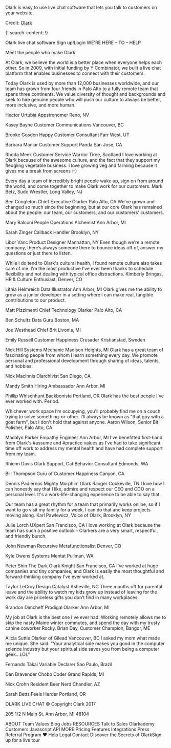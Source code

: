 
Olark is easy to use live chat software that lets you talk to customers on your website.

Credit: [Olark](https://www.olark.com/)

{! search-content: !}

Olark live chat software
Sign up!Login
WE'RE HERE – TO – HELP

Meet the people who make Olark

At Olark, we believe the world is a better place when everyone helps each other. So in 2009, with initial funding by Y Combinator, we built a live chat platform that enables businesses to connect with their customers.

Today Olark is used by more than 12,000 businesses worldwide, and our team has grown from four friends in Palo Alto to a fully remote team that spans three continents. We value diversity of thought and backgrounds and seek to hire genuine people who will push our culture to always be better, more inclusive, and more human.

Hector Urtubia
Appstronomer
Reno, NV

Kasey Bayne
Customer Communications
Vancouver, BC

Brooke Gosden
Happy Customer Consultant
Farr West, UT

Barbara Maniar
Customer Support Panda
San Jose, CA

Rhoda Meek
Customer Service Warrior
Tiree, Scotland
I love working at Olark because of the awesome culture, and the fact that they support my fledgling vegetable business. I love growing veg and farming because it gives me a break from screens :-)

Every day a team of incredibly bright people wake up, sign on from around the world, and come together to make Olark work for our customers.
Mark Betz, Sudo Wrestler, Long Valley, NJ

Ben Congleton
Chief Executive Olarker
Palo Alto, CA
We've grown and changed so much since the beginning, but at our core Olark has remained about the people: our team, our customers, and our customers' customers.

Mary Balconi
People Operations Alchemist
Ann Arbor, MI

Sarah Zinger
Callback Handler
Brooklyn, NY

Libor Vanc
Product Designer
Manhattan, NY
Even though we're a remote company, there’s always someone there to bounce ideas off of, answer my questions or just there to listen.

While I do tend to Olark's cultural health, I found remote culture also takes care of me. I'm the most productive I've ever been thanks to schedule flexibility and not dealing with typical office distractions.
Kimberly Bringas, HR & Culture Enthusiast, Denver, CO

Lithia Helmreich
Data Illustrator
Ann Arbor, MI
Olark gives me the ability to grow as a junior developer in a setting where I can make real, tangible contributions to our product.

Matt Pizzimenti
Chief Technology Olarker
Palo Alto, CA

Ben Schultz
Data Guru
Boston, MA

Joe Westhead
Chief Brit
Livonia, MI

Emily Russell
Customer Happiness Crusader
Kristianstad, Sweden

Nick Hill
Systems Mechanic
Madison Heights, MI
Olark has a great team of fascinating people from whom I learn something every day. We promote personal and professional development through sharing of ideas, talents, and hobbies.

Nick MacInnis
Olarchivist
San Diego, CA

Mandy Smith
Hiring Ambassador
Ann Arbor, MI

Phillip Whisenhunt
Backbonista
Portland, OR
Olark has the best people I've ever worked with. Period.

Whichever work space I’m occupying, you'll probably find me on a couch trying to solve something-or-other. I'll always be known as "that guy with a goat farm", but I don't hold that against anyone.
Aaron Wilson, Senior Bit Polisher, Palo Alto, CA

Madalyn Parker
Empathy Engineer
Ann Arbor, MI
I've benefitted first-hand from Olark's #assume and #practice values as I've had to take significant time off work to address my mental health and have had complete support from my team.

Rhienn Davis
Olark Support, Cat Behavior Consultant
Edmonds, WA

Bill Thompson
Guru of Customer Happiness
Canyon, CA

Dennis Padiernos
Mighty Morphin' Olark Ranger
Cookeville, TN
I love how I can honestly say that I like, admire and respect our CEO and COO on a personal level. It's a work-life-changing experience to be able to say that.

Our team has a great rhythm for a team that primarily works online, so if I want to go visit my family for a week, I can do that and keep projects moving along.
Karl Pawlewicz, Voice of Olark, Brooklyn, NY

Julie Lorch
UXpert
San Francisco, CA
I love working at Olark because the team has such a positive outlook - Olarkers are a very smart, respectful, and friendly bunch.

John Newman
Recursive Metafunctionalist
Denver, CO

Kyle Owens
Systems Mentat
Pullman, WA

Peter Shin
The Dark Olark Knight
San Francisco, CA
I've worked at huge companies and tiny companies, and Olark is easily the most thoughtful and forward-thinking company I've ever worked at.

Taylor LeCroy
Design Catalyst
Asheville, NC
Three months off for parental leave and the ability to watch my kids grow up instead of leaving for the work day are priceless gifts you don’t find in many workplaces.

Brandon Dimcheff
Prodigal Olarker
Ann Arbor, MI

My job at Olark is the best one I've ever had. Working remotely allows me to skip the nasty Maine winter commutes, and spend the day with my trusty canine coworker Rocky.
Brian Day, Customer Champion, Bangor, ME

Alicia Suttie
Olarker of Gilead
Vancouver, BC
I asked my mom what made me unique. She said: "Your analytical side makes you good in the computer science industry but your spiritual side saves you from being a computer geek...LOL”

Fernando Takai
Variable Declarer
Sao Paulo, Brazil

Dan Bravender
Chobo Coder
Grand Rapids, MI

Nick Crohn
Resident Beer Nerd
Chandler, AZ

Sarah Betts
Feels Herder
Portland, OR



OLARK LIVE CHAT
© Copyright Olark 2017

205 1/2 N Main St.
Ann Arbor, MI 48104

ABOUT
Team
Values
Blog
Jobs
RESOURCES
Talk to Sales
Olarkademy
Customers
Javascript API
MORE
Pricing
Features
Integrations
Press
Referral Program ♥
Help
Legal
Contact
Discover the Secrets of OlarkSign up for a live tour


